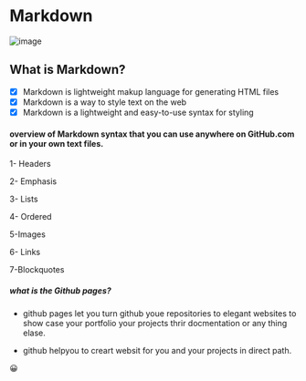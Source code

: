 # Markdown
![image](https://upload.wikimedia.org/wikipedia/commons/thumb/4/48/Markdown-mark.svg/1200px-Markdown-mark.svg.png)

## What is Markdown?
- [x] Markdown is lightweight makup language for generating HTML files
- [x] Markdown is a way to style text on the web
- [x] Markdown is a lightweight and easy-to-use syntax for styling

#### overview of Markdown syntax that you can use anywhere on GitHub.com or in your own text files.
1- Headers

2- Emphasis

3- Lists

4- Ordered

5-Images

6- Links

7-Blockquotes


##### what is the Github pages?
- github pages let you turn github youe repositories to elegant websites to show case your portfolio your projects thrir docmentation or any thing elase.

- github helpyou to creart websit for you and your projects in direct path.

:grinning: